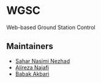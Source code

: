 # WGSC
Web-based Ground Station Control 
## Maintainers ##
- [Sahar Nasimi Nezhad](https://github.com/saharnasiminezhad)
- [Alireza Najafi](https://github.com/alireza-na77)
- [Babak Akbari](https://github.com/babakakbari)
